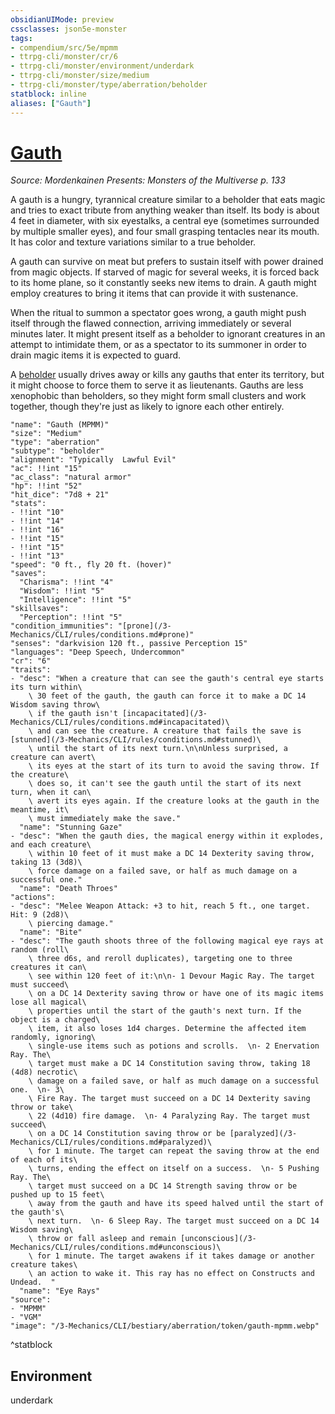 ```yaml
---
obsidianUIMode: preview
cssclasses: json5e-monster
tags:
- compendium/src/5e/mpmm
- ttrpg-cli/monster/cr/6
- ttrpg-cli/monster/environment/underdark
- ttrpg-cli/monster/size/medium
- ttrpg-cli/monster/type/aberration/beholder
statblock: inline
aliases: ["Gauth"]
---
```

# [Gauth](3-Mechanics\CLI\bestiary\aberration/gauth-mpmm.md)
*Source: Mordenkainen Presents: Monsters of the Multiverse p. 133*  

A gauth is a hungry, tyrannical creature similar to a beholder that eats magic and tries to exact tribute from anything weaker than itself. Its body is about 4 feet in diameter, with six eyestalks, a central eye (sometimes surrounded by multiple smaller eyes), and four small grasping tentacles near its mouth. It has color and texture variations similar to a true beholder.

A gauth can survive on meat but prefers to sustain itself with power drained from magic objects. If starved of magic for several weeks, it is forced back to its home plane, so it constantly seeks new items to drain. A gauth might employ creatures to bring it items that can provide it with sustenance.

When the ritual to summon a spectator goes wrong, a gauth might push itself through the flawed connection, arriving immediately or several minutes later. It might present itself as a beholder to ignorant creatures in an attempt to intimidate them, or as a spectator to its summoner in order to drain magic items it is expected to guard.

A [beholder](/3-Mechanics/CLI/bestiary/aberration/beholder.md) usually drives away or kills any gauths that enter its territory, but it might choose to force them to serve it as lieutenants. Gauths are less xenophobic than beholders, so they might form small clusters and work together, though they're just as likely to ignore each other entirely.

```statblock
"name": "Gauth (MPMM)"
"size": "Medium"
"type": "aberration"
"subtype": "beholder"
"alignment": "Typically  Lawful Evil"
"ac": !!int "15"
"ac_class": "natural armor"
"hp": !!int "52"
"hit_dice": "7d8 + 21"
"stats":
- !!int "10"
- !!int "14"
- !!int "16"
- !!int "15"
- !!int "15"
- !!int "13"
"speed": "0 ft., fly 20 ft. (hover)"
"saves":
  "Charisma": !!int "4"
  "Wisdom": !!int "5"
  "Intelligence": !!int "5"
"skillsaves":
  "Perception": !!int "5"
"condition_immunities": "[prone](/3-Mechanics/CLI/rules/conditions.md#prone)"
"senses": "darkvision 120 ft., passive Perception 15"
"languages": "Deep Speech, Undercommon"
"cr": "6"
"traits":
- "desc": "When a creature that can see the gauth's central eye starts its turn within\
    \ 30 feet of the gauth, the gauth can force it to make a DC 14 Wisdom saving throw\
    \ if the gauth isn't [incapacitated](/3-Mechanics/CLI/rules/conditions.md#incapacitated)\
    \ and can see the creature. A creature that fails the save is [stunned](/3-Mechanics/CLI/rules/conditions.md#stunned)\
    \ until the start of its next turn.\n\nUnless surprised, a creature can avert\
    \ its eyes at the start of its turn to avoid the saving throw. If the creature\
    \ does so, it can't see the gauth until the start of its next turn, when it can\
    \ avert its eyes again. If the creature looks at the gauth in the meantime, it\
    \ must immediately make the save."
  "name": "Stunning Gaze"
- "desc": "When the gauth dies, the magical energy within it explodes, and each creature\
    \ within 10 feet of it must make a DC 14 Dexterity saving throw, taking 13 (3d8)\
    \ force damage on a failed save, or half as much damage on a successful one."
  "name": "Death Throes"
"actions":
- "desc": "Melee Weapon Attack: +3 to hit, reach 5 ft., one target. Hit: 9 (2d8)\
    \ piercing damage."
  "name": "Bite"
- "desc": "The gauth shoots three of the following magical eye rays at random (roll\
    \ three d6s, and reroll duplicates), targeting one to three creatures it can\
    \ see within 120 feet of it:\n\n- 1 Devour Magic Ray. The target must succeed\
    \ on a DC 14 Dexterity saving throw or have one of its magic items lose all magical\
    \ properties until the start of the gauth's next turn. If the object is a charged\
    \ item, it also loses 1d4 charges. Determine the affected item randomly, ignoring\
    \ single-use items such as potions and scrolls.  \n- 2 Enervation Ray. The\
    \ target must make a DC 14 Constitution saving throw, taking 18 (4d8) necrotic\
    \ damage on a failed save, or half as much damage on a successful one.  \n- 3\
    \ Fire Ray. The target must succeed on a DC 14 Dexterity saving throw or take\
    \ 22 (4d10) fire damage.  \n- 4 Paralyzing Ray. The target must succeed\
    \ on a DC 14 Constitution saving throw or be [paralyzed](/3-Mechanics/CLI/rules/conditions.md#paralyzed)\
    \ for 1 minute. The target can repeat the saving throw at the end of each of its\
    \ turns, ending the effect on itself on a success.  \n- 5 Pushing Ray. The\
    \ target must succeed on a DC 14 Strength saving throw or be pushed up to 15 feet\
    \ away from the gauth and have its speed halved until the start of the gauth's\
    \ next turn.  \n- 6 Sleep Ray. The target must succeed on a DC 14 Wisdom saving\
    \ throw or fall asleep and remain [unconscious](/3-Mechanics/CLI/rules/conditions.md#unconscious)\
    \ for 1 minute. The target awakens if it takes damage or another creature takes\
    \ an action to wake it. This ray has no effect on Constructs and Undead.  "
  "name": "Eye Rays"
"source":
- "MPMM"
- "VGM"
"image": "/3-Mechanics/CLI/bestiary/aberration/token/gauth-mpmm.webp"
```
^statblock

## Environment

underdark